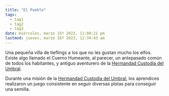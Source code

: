 ```yaml
---
title: "El Pueblo" 
tags:
  - tag1
  - tag2
  - tag3
date: miércoles, marzo 15º 2023, 11:00:21 pm
lastmod: jueves, marzo 16º 2023, 12:34:43 am
---
```


Una pequeña villa de tieflings a los que no les gustan mucho los elfos. Existe algo llamado el Cuerno Humeante, al parecer, un antepasado común de todos los habitantes, y antiguo aventurero de la [Hermandad Custodia del Umbral](https://www.legendkeeper.com/app/ckvil5g57t6310808rct5ktxd/ckw9rh8iy001z036c9lsfyugo/).

Durante una misión de la [Hermandad Custodia del Umbral](https://www.legendkeeper.com/app/ckvil5g57t6310808rct5ktxd/ckw9rh8iy001z036c9lsfyugo/), los aprendices realizaron un juego consistente en seguir diversas pistas para conseguir una semilla.